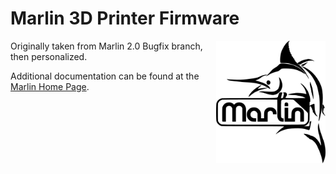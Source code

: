 # Marlin 3D Printer Firmware

<img align="right" width=175 src="buildroot/share/pixmaps/logo/marlin-250.png" />

Originally taken from Marlin 2.0 Bugfix branch, then personalized.

Additional documentation can be found at the [Marlin Home Page](https://marlinfw.org/).
